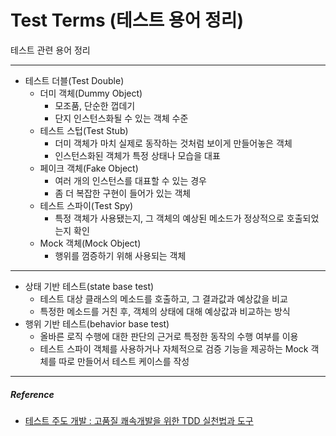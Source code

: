 # Test Terms (테스트 용어 정리)

테스트 관련 용어 정리

---

- 테스트 더블(Test Double)
    - 더미 객체(Dummy Object)
        - 모조품, 단순한 껍데기
        - 단지 인스턴스화될 수 있는 객체 수준
    - 테스트 스텁(Test Stub)
        - 더미 객체가 마치 실제로 동작하는 것처럼 보이게 만들어놓은 객체
        - 인스턴스화된 객체가 특정 상태나 모습을 대표
    - 페이크 객체(Fake Object)
        - 여러 개의 인스턴스를 대표할 수 있는 경우
        - 좀 더 복잡한 구현이 들어가 있는 객체
    - 테스트 스파이(Test Spy)
        - 특정 객체가 사용됐는지, 그 객체의 예상된 메소드가 정상적으로 호출되었는지 확인
    - Mock 객체(Mock Object)
        - 행위를 껌증하기 위해 사용되는 객체

---

- 상태 기반 테스트(state base test)
    - 테스트 대상 클래스의 메소드를 호출하고, 그 결과값과 예상값을 비교
    - 특정한 메소드를 거친 후, 객체의 상태에 대해 예상값과 비교하는 방식
- 행위 기반 테스트(behavior base test)
    - 올바른 로직 수행에 대한 판단의 근거로 특정한 동작의 수행 여부를 이용
    - 테스트 스파이 객체를 사용하거나 자체적으로 검증 기능을 제공하는 Mock 객체를 따로 만들어서 테스트 케이스를 작성


---

##### Reference

- [테스트 주도 개발 : 고품질 쾌속개발을 위한 TDD 실천법과 도구](http://www.yes24.com/24/goods/3908398?scode=029)
